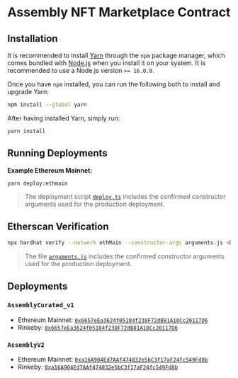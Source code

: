 # Assembly NFT Marketplace Contract

## Installation

It is recommended to install [Yarn](https://classic.yarnpkg.com) through the `npm` package manager, which comes bundled with [Node.js](https://nodejs.org) when you install it on your system. It is recommended to use a Node.js version `>= 16.0.0`.

Once you have `npm` installed, you can run the following both to install and upgrade Yarn:

```bash
npm install --global yarn
```

After having installed Yarn, simply run:

```bash
yarn install
```

## Running Deployments

**Example Ethereum Mainnet:**

```bash
yarn deploy:ethmain
```

> The deployment script [`deploy.ts`](./scripts/deploy.ts) includes the confirmed constructor arguments used for the production deployment.

## Etherscan Verification

```bash
npx hardhat verify --network ethMain --constructor-args arguments.js <DEPLOYED_CONTRACT_ADDRESS>
```

> The file [`arguments.js`](./arguments.js) includes the confirmed constructor arguments used for the production deployment.

## Deployments

### `AssemblyCurated_v1`

- Ethereum Mainnet: [`0x6657eEa3624f05184f238F72dB81A10Cc20117D6`](https://etherscan.io/address/0x6657eEa3624f05184f238F72dB81A10Cc20117D6)
- Rinkeby: [`0x6657eEa3624f05184f238F72dB81A10Cc20117D6`](https://rinkeby.etherscan.io/address/0x6657eEa3624f05184f238F72dB81A10Cc20117D6)

### `AssemblyV2`

- Ethereum Mainnet: [`0xa16A904Ed7AAf474832e5bC3f17aF24fc549Fd8b`](https://etherscan.io/address/0xa16A904Ed7AAf474832e5bC3f17aF24fc549Fd8b)
- Rinkeby: [`0xa16A904Ed7AAf474832e5bC3f17aF24fc549Fd8b`](https://rinkeby.etherscan.io/address/0xa16A904Ed7AAf474832e5bC3f17aF24fc549Fd8b)
